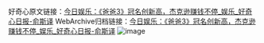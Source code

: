 好奇心原文链接：[今日娱乐：《爸爸3》冠名创新高，杰克逊赚钱不停_娱乐_好奇心日报-俞斯译](https://www.qdaily.com/articles/3165.html)
WebArchive归档链接：[今日娱乐：《爸爸3》冠名创新高，杰克逊赚钱不停_娱乐_好奇心日报-俞斯译](http://web.archive.org/web/20160330200415/http://www.qdaily.com/articles/3165.html)
![image](http://ww3.sinaimg.cn/large/007d5XDply1g3v6ryy8ioj30u03pdhdt)